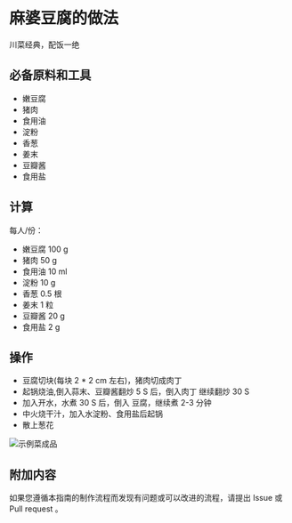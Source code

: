 # 麻婆豆腐的做法

川菜经典，配饭一绝

## 必备原料和工具

* 嫩豆腐
* 猪肉
* 食用油
* 淀粉
* 香葱
* 姜末
* 豆瓣酱
* 食用盐

## 计算

每人/份：

* 嫩豆腐 100 g
* 猪肉 50 g
* 食用油 10 ml
* 淀粉 10 g
* 香葱 0.5 根
* 姜末 1 粒
* 豆瓣酱 20 g
* 食用盐 2 g

## 操作

* 豆腐切块(每块 2 * 2 cm 左右)，猪肉切成肉丁
* 起锅烧油,倒入蒜末、豆瓣酱翻炒 5 S 后，倒入肉丁 继续翻炒 30 S
* 加入开水，水煮 30 S 后，倒入 豆腐，继续煮 2-3 分钟
* 中火烧干汁，加入水淀粉、食用盐后起锅
* 散上葱花

![示例菜成品](./1.jpeg)

## 附加内容

如果您遵循本指南的制作流程而发现有问题或可以改进的流程，请提出 Issue 或 Pull request 。
